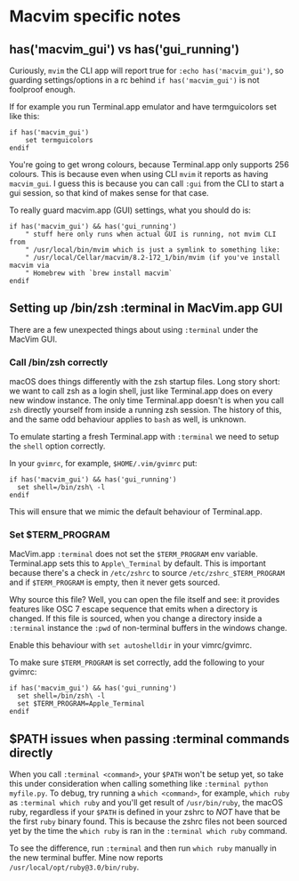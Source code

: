 # Macvim specific notes

## has('macvim\_gui') vs has('gui\_running')

Curiously, `mvim` the CLI app will report true for `:echo has('macvim_gui')`,
so guarding settings/options in a rc behind `if has('macvim_gui')` is not
foolproof enough.

If for example you run Terminal.app emulator and have termguicolors set like
this:

```vim
if has('macvim_gui')
    set termguicolors
endif
```

You're going to get wrong colours, because Terminal.app only supports 256
colours. This is because even when using CLI `mvim` it reports as having
`macvim_gui`. I guess this is because you can call `:gui` from the CLI to start
a gui session, so that kind of makes sense for that case.

To really guard macvim.app (GUI) settings, what you should do is:

```vim
if has('macvim_gui') && has('gui_running')
    " stuff here only runs when actual GUI is running, not mvim CLI from
    " /usr/local/bin/mvim which is just a symlink to something like:
    " /usr/local/Cellar/macvim/8.2-172_1/bin/mvim (if you've install macvim via
    " Homebrew with `brew install macvim`
endif
```

## Setting up /bin/zsh :terminal in MacVim.app GUI

There are a few unexpected things about using `:terminal` under the MacVim GUI.

### Call /bin/zsh correctly

macOS does things differently with the zsh startup files. Long story short:
we want to call zsh as a login shell, just like Terminal.app does on every new
window instance. The only time Terminal.app doesn't is when you call `zsh`
directly yourself from inside a running zsh session. The history of this, and
the same odd behaviour applies to `bash` as well, is unknown.

To emulate starting a fresh Terminal.app with `:terminal` we need to setup the
`shell` option correctly. 

In your `gvimrc`, for example, `$HOME/.vim/gvimrc` put:

```vim
if has('macvim_gui') && has('gui_running')
  set shell=/bin/zsh\ -l
endif
```

This will ensure that we mimic the default behaviour of Terminal.app.

### Set $TERM\_PROGRAM

MacVim.app `:terminal` does not set the `$TERM_PROGRAM` env variable.
Terminal.app sets this to `Apple\_Terminal` by default.  This is important
because there's a check in `/etc/zshrc` to source `/etc/zshrc_$TERM_PROGRAM`
and if `$TERM_PROGRAM` is empty, then it never gets sourced.

Why source this file? Well, you can open the file itself and see: it provides
features like OSC 7 escape sequence that emits when a directory is changed. If
this file is sourced, when you change a directory inside a `:terminal` instance
the `:pwd` of non-terminal buffers in the windows change.

Enable this behaviour with `set autoshelldir` in your vimrc/gvimrc.

To make sure `$TERM_PROGRAM` is set correctly, add the following to your
gvimrc:

```vim
if has('macvim_gui') && has('gui_running')
  set shell=/bin/zsh\ -l
  set $TERM_PROGRAM=Apple_Terminal
endif
```

## $PATH issues when passing :terminal commands directly

When you call `:terminal <command>`, your `$PATH` won't be setup yet, so take
this under consideration when calling something like `:terminal python
myfile.py`. To debug, try running a `which <command>`, for example, `which
ruby` as `:terminal which ruby` and you'll get result of `/usr/bin/ruby`, the
macOS ruby, regardless if your `$PATH` is defined in your zshrc to _NOT_ have
that be the first `ruby` binary found. This is because the zshrc files not been
sourced yet by the time the `which ruby` is ran in the `:terminal which ruby`
command.

To see the difference, run `:terminal` and then run `which ruby` manually in
the new terminal buffer. Mine now reports `/usr/local/opt/ruby@3.0/bin/ruby`.

